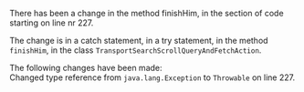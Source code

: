 There has been a change in the method finishHim, in the section of code starting on line nr 227.
  
The change is in a catch statement, in a try statement, in the method ```finishHim```, in the class ```TransportSearchScrollQueryAndFetchAction```.
  
The following changes have been made:  
Changed type reference from ```java.lang.Exception``` to ```Throwable``` on line 227.  
